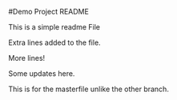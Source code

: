 #Demo Project README

This is a simple readme File

Extra lines added to the file.

More lines!

Some updates here.

This is for the masterfile unlike the other branch.